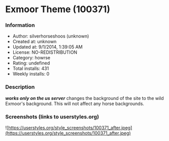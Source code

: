 # Exmoor Theme (100371)

### Information
- Author: silverhorseshoos (unknown)
- Created at: unknown
- Updated at: 9/1/2014, 1:39:05 AM
- License: NO-REDISTRIBUTION
- Category: howrse
- Rating: undefined
- Total installs: 431
- Weekly installs: 0


### Description
***works only on the us server***
changes the background of the site to the wild Exmoor's background. This will not affect any horse backgrounds.


### Screenshots (links to userstyles.org)
![https://userstyles.org/style_screenshots/100371_after.jpeg](https://userstyles.org/style_screenshots/100371_after.jpeg)


